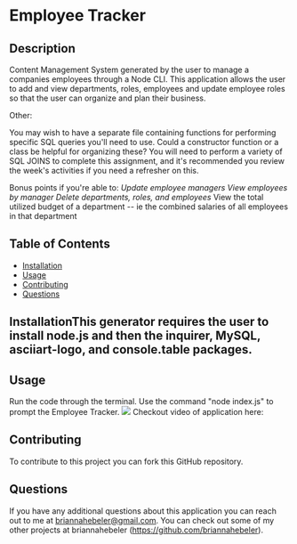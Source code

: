# Employee Tracker

## Description
Content Management System generated by the user to manage a companies employees through a Node CLI. This application allows the user to add and view departments, roles, employees and update employee roles so that the user can organize and plan their business.

Other:

You may wish to have a separate file containing functions for performing specific SQL queries you'll need to use. Could a constructor function or a class be helpful for organizing these?
You will need to perform a variety of SQL JOINS to complete this assignment, and it's recommended you review the week's activities if you need a refresher on this.

Bonus points if you're able to:
*Update employee managers*
*View employees by manager*
*Delete departments, roles, and employees*
View the total utilized budget of a department -- ie the combined salaries of all employees in that department

## Table of Contents  
* [Installation](#installation)
* [Usage](#usage)
* [Contributing](#contributing)
* [Questions](#questions)

## InstallationThis generator requires the user to install node.js and then the inquirer, MySQL, asciiart-logo, and console.table packages.


## Usage 
Run the code through the terminal. Use the command "node index.js" to prompt the Employee Tracker.
![](./assets/media/screenshot.png)
Checkout video of application here: 

## Contributing
To contribute to this project you can fork this GitHub repository.

## Questions
If you have any additional questions about this application you can reach out to me at briannahebeler@gmail.com.
You can check out some of my other projects at briannahebeler (https://github.com/briannahebeler).

